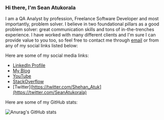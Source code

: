 ### Hi there, I'm Sean Atukorala

I am a QA Analyst by profession, Freelance Software Developer and most importantly, problem solver. I believe in two foundational pillars as a good problem solver: great communication skills and tons of in-the-trenches experience. I have worked with many different clients and I'm sure I can provide value to you too, so feel free to contact me through [email](mailto:shehanatuk@gmail.com) or from any of my social links listed below:

Here are some of my social media links:
* [LinkedIn Profile](https://www.linkedin.com/in/shehan-atukorala-8631491a5/)
* [My Blog](https://codinginformer.com/)
* [YouTube](https://www.youtube.com/channel/UCtxed_NljgtAXrQMMdLvhrQ)
* [StackOverflow](https://stackoverflow.com/users/10871450/flyingfishcattle)
* [Twitter](https://twitter.com/Shehan_Atuk](https://twitter.com/SeanAtukorala)

Here are some of my GitHub stats: 

![Anurag's GitHub stats](https://github-readme-stats.vercel.app/api?username=ShehanAt)

<!--
**ShehanAT/ShehanAt** is a ✨ _special_ ✨ repository because its `README.md` (this file) appears on your GitHub profile.

Here are some ideas to get you started:

- 🔭 I’m currently working on ...
- 🌱 I’m currently learning ...
- 👯 I’m looking to collaborate on ...
- 🤔 I’m looking for help with ...
- 💬 Ask me about ...
- 📫 How to reach me: ...
- 😄 Pronouns: ...
- ⚡ Fun fact: ...
-->
